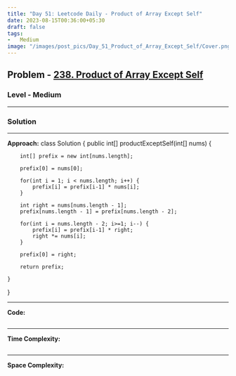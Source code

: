 ```yaml
---
title: "Day 51: Leetcode Daily - Product of Array Except Self"
date: 2023-08-15T00:36:00+05:30
draft: false
tags:
-   Medium
image: "/images/post_pics/Day_51_Product_of_Array_Except_Self/Cover.png"
---
```



## Problem - [238. Product of Array Except Self](https://leetcode.com/problems/product-of-array-except-self/description/)

### Level - Medium
---

### Solution

---
**Approach:**
class Solution {
    public int[] productExceptSelf(int[] nums) {

        int[] prefix = new int[nums.length];

        prefix[0] = nums[0];

        for(int i = 1; i < nums.length; i++) {
            prefix[i] = prefix[i-1] * nums[i];
        }

        int right = nums[nums.length - 1];
        prefix[nums.length - 1] = prefix[nums.length - 2];

        for(int i = nums.length - 2; i>=1; i--) {
            prefix[i] = prefix[i-1] * right;
            right *= nums[i];
        }

        prefix[0] = right;

        return prefix;

    }
}

---

**Code:**

```java


```
---

**Time Complexity:**
```

```

---

**Space Complexity:**
```

```


